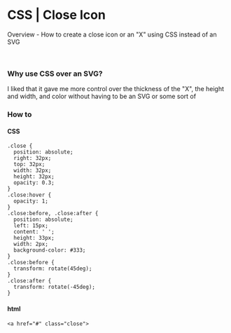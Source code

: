 # CSS | Close Icon

Overview - How to create a close icon or an "X" using CSS instead of an SVG


<br>

### Why use CSS over an SVG? 
I liked that it gave me more control over the thickness of the "X", the height and width, and color without having to be an SVG or some sort of 


### How to

#### CSS
```
.close {
  position: absolute;
  right: 32px;
  top: 32px;
  width: 32px;
  height: 32px;
  opacity: 0.3;
}
.close:hover {
  opacity: 1;
}
.close:before, .close:after {
  position: absolute;
  left: 15px;
  content: ' ';
  height: 33px;
  width: 2px;
  background-color: #333;
}
.close:before {
  transform: rotate(45deg);
}
.close:after {
  transform: rotate(-45deg);
}
```
#### html
```
<a href="#" class="close">
```